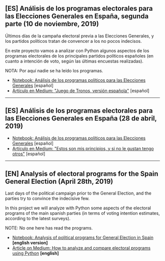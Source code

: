 ## [ES] Análisis de los programas electorales para las Elecciones Generales en España, segunda parte (10 de noviembre, 2019)

Últimos días de la campaña electoral previa a las Elecciones Generales, y los partidos políticos tratan de convencer a los no pocos indecisos.

En este proyecto vamos a analizar con Python algunos aspectos de los programas electorales de los principales partidos políticos españoles (en cuanto a intención de voto, según las últimas encuestas realizadas).

NOTA: Por aquí nadie se ha leído los programas.

* [Notebook: Análisis de los programas políticos para las Elecciones Generales](https://nbviewer.jupyter.org/github/pyjaime/elecciones-2019-28a/blob/master/elecciones-generales-2019-10n.ipynb) [español]
* [Artículo en Medium: "Juego de Tronos, versión española"](https://medium.com/metadatos/juego-de-tronos-versi%C3%B3n-espa%C3%B1ola-fff39cf35adc) [español]

--------------------------

## [ES] Análisis de los programas electorales para las Elecciones Generales en España (28 de abril, 2019)

* [Notebook: Análisis de los programas políticos para las Elecciones Generales](https://nbviewer.jupyter.org/github/pyjaime/elecciones-2019-28a/blob/master/elecciones-generales-2019-28a.ipynb) [español]
* [Artículo en Medium: "Estos son mis principios, y si no le gustan tengo otros"](https://medium.com/metadatos/estos-son-mis-principios-y-si-no-le-gustan-tengo-otros-6378819503d) [español]

--------------------------

## [EN] Analysis of electoral programs for the Spain General Election (April 28th, 2019)

Last days of the political campaign prior to the General Election, and the parties try to convince the indecisive few.

In this project we will analyze with Python some aspects of the electoral programs of the main spanish parties (in terms of voting intention estimates, according to the latest surveys).

NOTE: No one here has read the programs.

* [Notebook: Analysis of political programs for General Election in Spain](https://nbviewer.jupyter.org/github/pyjaime/elecciones-2019-28a/blob/master/general-election-2019-28a.ipynb) **[english version]**
* [Article on Medium: How to analyze and compare electoral programs using Python](https://medium.com/yottabytes/how-to-analyze-and-compare-electoral-programs-using-python-e0b7424eae3) **[english]**